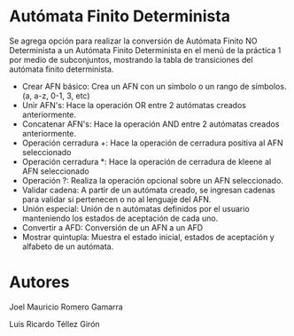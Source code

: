 # Autómata Finito Determinista

Se agrega opción para realizar la conversión de Autómata Finito NO Determinista a un Autómata Finito Determinista en el menú de la práctica 1 por medio de subconjuntos, mostrando la tabla de transiciones del autómata finito determinista.

- Crear AFN básico: Crea un AFN con un símbolo o un rango de símbolos. (a, a-z, 0-1, 3, etc)
- Unir AFN's: Hace la operación OR entre 2 autómatas creados anteriormente.
- Concatenar AFN's: Hace la operación AND entre 2 autómatas creados anteriormente.
- Operación cerradura +: Hace la operación de cerradura positiva al AFN seleccionado
- Operación cerradura *: Hace la operación de cerradura de kleene al AFN seleccionado
- Operación ?: Realiza la operación opcional sobre un AFN seleccionado.
- Validar cadena: A partir de un autómata creado, se ingresan cadenas para validar si pertenecen o no al lenguaje del AFN.
- Unión especial: Unión de n autómatas definidos por el usuario manteniendo los estados de aceptación de cada uno.
- Convertir a AFD: Conversión de un AFN a un AFD
- Mostrar quintupla: Muestra el estado inicial, estados de aceptación y alfabeto de un autómata.

# Autores

Joel Mauricio Romero Gamarra

Luis Ricardo Téllez Girón
